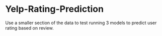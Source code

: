 # Yelp-Rating-Prediction
Use a smaller section of the data to test running 3 models to predict user rating based on review. 
